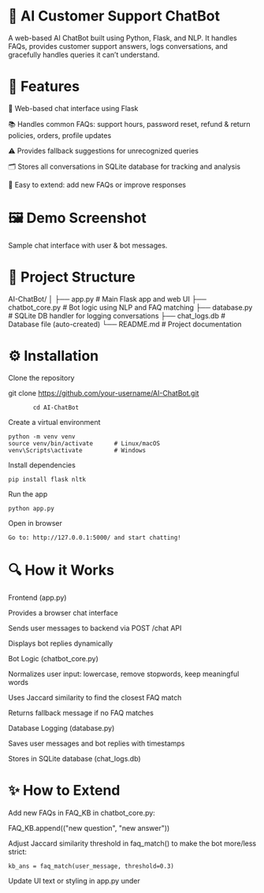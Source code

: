 # 🤖 AI Customer Support ChatBot



A web-based AI ChatBot built using Python, Flask, and NLP. It handles FAQs, provides customer support answers, logs conversations, and gracefully handles queries it can’t understand.

# 🌟 Features

💬 Web-based chat interface using Flask

📚 Handles common FAQs: support hours, password reset, refund & return policies, orders, profile updates

⚠️ Provides fallback suggestions for unrecognized queries

🗂 Stores all conversations in SQLite database for tracking and analysis

🔧 Easy to extend: add new FAQs or improve responses

# 🖼 Demo Screenshot


Sample chat interface with user & bot messages.

# 📂 Project Structure
AI-ChatBot/
│
├── app.py             # Main Flask app and web UI
├── chatbot_core.py    # Bot logic using NLP and FAQ matching
├── database.py        # SQLite DB handler for logging conversations
├── chat_logs.db       # Database file (auto-created)
└── README.md          # Project documentation

# ⚙️ Installation

Clone the repository

git clone https://github.com/your-username/AI-ChatBot.git

           cd AI-ChatBot


Create a virtual environment

    python -m venv venv
    source venv/bin/activate      # Linux/macOS
    venv\Scripts\activate         # Windows


Install dependencies

    pip install flask nltk


Run the app

    python app.py


Open in browser

    Go to: http://127.0.0.1:5000/ and start chatting!

# 🔍 How it Works

Frontend (app.py)

Provides a browser chat interface

Sends user messages to backend via POST /chat API

Displays bot replies dynamically

Bot Logic (chatbot_core.py)

Normalizes user input: lowercase, remove stopwords, keep meaningful words

Uses Jaccard similarity to find the closest FAQ match

Returns fallback message if no FAQ matches

Database Logging (database.py)

Saves user messages and bot replies with timestamps

Stores in SQLite database (chat_logs.db)

# ✨ How to Extend

Add new FAQs in FAQ_KB in chatbot_core.py:

FAQ_KB.append(("new question", "new answer"))


Adjust Jaccard similarity threshold in faq_match() to make the bot more/less strict:

    kb_ans = faq_match(user_message, threshold=0.3)


Update UI text or styling in app.py under <style> or <script>

# 🛠 Technologies Used

Python 3.x

Flask (Web framework)

NLTK (Natural Language Processing)

SQLite (Lightweight database)

HTML/CSS/JS (Frontend chat interface)

# 🚀 Future Improvements

Add ML-based intent recognition for better understanding

Integrate external APIs for real-time data & queries

Deploy on cloud platforms like Heroku, AWS, or Render

Add user authentication and personalized chat history

# 📄 License

MIT License – feel free to use, modify, and share!
